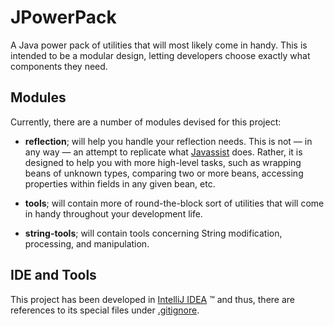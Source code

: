 JPowerPack
==========

A Java power pack of utilities that will most likely come in handy. This is intended to be a modular design, letting developers choose exactly what components they need.

Modules
-------

Currently, there are a number of modules devised for this project:

* **reflection**; will help you handle your reflection needs. This is not &mdash; in any way &mdash; an attempt to replicate what
[Javassist][1] does.  Rather, it is designed to help you with more high-level tasks, such as wrapping beans of unknown
types, comparing two or more beans, accessing properties within fields in any given bean, etc.

* **tools**; will contain more of round-the-block sort of utilities that will come in handy throughout your development
life.

* **string-tools**; will contain tools concerning String modification, processing, and manipulation.

IDE and Tools
-------------

This project has been developed in [IntelliJ IDEA][2] &trade; and thus, there are references to its special files
under [.gitignore](.gitignore).

[1]: <http://www.javassist.org/> (The Javassist Project Home)
[2]: <http://www.jetbrains.com/idea> (The IntelliJ IDEA Home)